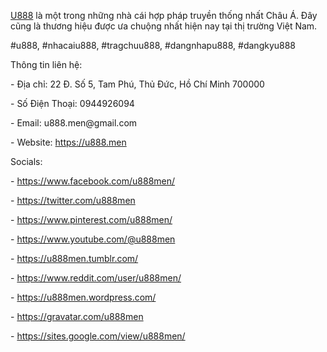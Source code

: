 <p><a href="https://u888.men">U888</a> là một trong những nhà cái hợp pháp truyền thống nhất Châu Á. Đây cũng là thương hiệu được ưa chuộng nhất hiện nay tại thị trường Việt Nam.<p>
<p>#u888, #nhacaiu888, #tragchuu888, #dangnhapu888, #dangkyu888<p>
<p>Thông tin liên hệ:<p>
<p>- Địa chỉ: 22 Đ. Số 5, Tam Phú, Thủ Đức, Hồ Chí Minh 700000<p>
<p>- Số Điện Thoại: 0944926094<p>
<p>- Email: u888.men@gmail.com<p>
<p>- Website: <a href="https://u888.men">https://u888.men</a><p>
<p>Socials:<p>
<p>- <a href="https://www.facebook.com/u888men/">https://www.facebook.com/u888men/</a><p>
<p>- <a href="https://twitter.com/u888men">https://twitter.com/u888men</a><p>
<p>- <a href="https://www.pinterest.com/u888men/">https://www.pinterest.com/u888men/</a><p>
<p>- <a href="https://www.youtube.com/@u888men">https://www.youtube.com/@u888men</a><p>
<p>- <a href="https://u888men.tumblr.com/">https://u888men.tumblr.com/</a><p>
<p>- <a href="https://www.reddit.com/user/u888men/">https://www.reddit.com/user/u888men/</a><p>
<p>- <a href="https://u888men.wordpress.com/">https://u888men.wordpress.com/</a><p>
<p>- <a href="https://gravatar.com/u888men">https://gravatar.com/u888men</a><p>
<p>- <a href="https://sites.google.com/view/u888men/">https://sites.google.com/view/u888men/</a><p>